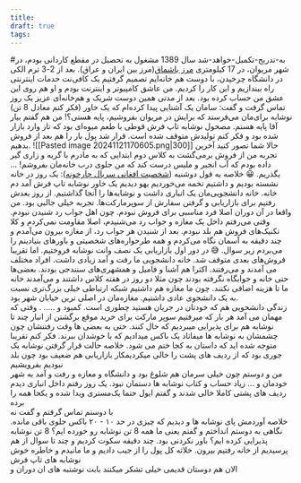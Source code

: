 ```yaml
---
title: 
draft: true
tags:
---
```

#به-تدریج-تکمیل-خواهد-شد 
سال 1389 مشغول به تحصیل در مقطع کاردانی بودم، در شهر مریوان، در 17 کیلومتری [مرز باشماق](<https://fa.wikipedia.org/wiki/%D8%A8%D8%A7%D8%B4%D9%85%D8%A7%D9%82_(%D9%85%D8%B1%DB%8C%D9%88%D8%A7%D9%86)>)(مرز بین ایران و عراق). بعد از 2-3 ترم الکی در دانشگاه چرخیدن، با دوست هم خانه‌ایم تصمیم گرفتیم یک کافی‌نت خدمات اینترنتی راه بیندازیم و این کار را کردیم. من عاشق کامپیوتر و اینترنت بودم و او هم روی این عشق من حساب کرده بود.
بعد از مدتی همین دوست شریک و هم‌خانه‌ای عزیز یک روز تماس گرفت و گفت: سامان یک آشنایی پیدا کرده‌ام که یک خاور (فکر کنم معادل 8 تن) نوشابه برای‌مان می‌فرستد که برایش در مریوان بفروشیم، پایه هستی؟! من هم گفتم بیار آقا پایه هستم. مصحول نوشابه تاپ فرش قوطی با طعم میوه‌ای بود که تاز وارد بازار شده بود و فکر کنم تولیدش متوقف شده است. قرار شد پول بار را هم بعد از فروش بدهیم.
![[Pasted image 20241121170605.png|300]]
حالا شما تصور کنید آخرین تجربه من از فروش برمی‌گشت به کلاس دوم ابتدایی که به مادرم با گریه و زاری گیر داده بودم که آب انجیر و ملیس درست کند که من جلوی درب خانه‌مان بفروشم! ... بگذریم. 😀
خلاصه به قول دوشنبه ([شخصیت افغانی سریال چارخونه](https://www.aparat.com/v/xiZ37)): یک روز در خانه نشسته بودیم و داشتیم تخمه می‌خوردیم یهو دیدیم یک خاور نوشابه تاپ فرش آمد دم خانه.
خانه دانشجویی‌مان یک انباری داشت و نوشابه‌ها را آنجا گذاشتیم. از روز بعدش رفتیم برای بازاریابی و گرفتن سفارش از سوپرمارکت‌ها. تجربه خیلی جالبی بود. من واقعا در آن دوران اصلا فرد مناسبی برای فروش نبودم. چون اهل جواب رد شنیدن نبودم. وقتی می‌رفتم داخل یک مغازه و جواب رد می‌شنیدم، اصلا مقاومت نمی‌کردم و کلا تکنیک‌های فروش هم بلد نبودم. بعد از شنیدن هر جواب رد، از مغازه بیرون می‌آمدم و چند دقیقه به آسمان نگاه می‌کردم و همه طرحواره‌های شخصیتی و باورهای بنیادینم را می‌بردم زیر سوال. 😅
در دور اول بازاریابی یک نصف وانت نوشابه فروختیم. اما تقریبا فروش‌های بعدی متوقف شد.
خانه دانشجویی ما رفت و آمد زیادی داشت. افراد مختلف می آمدند و می‌رفتند. اکثرا هم آشنا و فامیل و همشهری‌های سنندجی بودند. بعضی‌ها حتی خانه و خوابگاه نگرفته بودند چون مثلا دو روز در هفته کلاس داشتند و می‌آمدند خانه ما تا هزینه اضافی نکنند. چون ما مغازه هم داشتیم شبکه ارتباطی خیلی بزرگ‌تری نسبت به یک دانشجوی عادی داشتیم. مغازه‌مان در اصلی ترین خیابان شهر بود.  
زندگی دانشحویی هم که خودتان در جریان هستید چطوری است. کمبود و ..... . وقتی که مهمان می آمد هر بار که میرفتیم سوپر مارکت برای خرید موقع برگشتن از انبار چند تا نوشابه هم برای پذیرایی میبردیم که حال کنند. حتی به بعضی ها وقت رفتنشان چون چشمشان به نوشابه ها میفاتاد یک باکس میدادیم که با خوشدان ببرند.
فکر کنم تقریبا متوجه شده اید که داستان به کجا ختم می شود. خلاصه حالت قرار گرفتن نوشابه یک جوری بود که از ردیف های پشت را خالی میکردیمکار بازاریابی هم ضعیف بود چون بلد نبودیم بفرویشیم  
من و دوستم چون خیلی سرمان هم شلوغ بود و دانشگاه و معازه و رفت و آمد به شهر خودمان و ... زیاد حساب و کتاب نوشابه ها دستمان نبود.
یک روز رفتم داخل انباری دیدم ردیف های پشتی کاملا خالی شدند و گفتم ایول حتما یک‌مستری ویدا شده و یکحا همه را برده  
با دوستم تماس گرفتم و گفت نه  
خلاصه آوردمش پای نوشابه ها و دیدیم که چیزی در حد  ۱۰ - ۲۰ باکس جلوی باقی مانده. نگاهی به دوستم انداختم و گفتم یعنی ما همه 8 تن نوشابه رو خورده ایم؟ 8 تن نوشابه پذیرایی کرده ایم؟ باور نکردنی بود. چند دقیقه سکوت کردیم و چند تا سوال از هم پرسیدیم از خانه رفتیم بیرون.
خلاثه کل پول را از جیب دادیم و ما مانیدم و خاطره خوش نوشابه های تاپ فرش  
الان هم دوستان قدیمی خیلی تشکر میکنند بابت نوشتبه های ان دوران و 